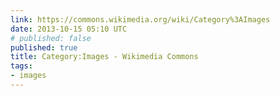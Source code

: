 ```yaml
---
link: https://commons.wikimedia.org/wiki/Category%3AImages
date: 2013-10-15 05:10 UTC
# published: false
published: true
title: Category:Images - Wikimedia Commons
tags:
- images
---
```



